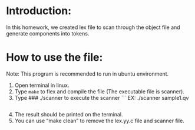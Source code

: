 # Introduction:
In this homework, we created lex file to scan through the object file and generate components into tokens.
 
# How to use the file:
  Note: This program is recommended to run in ubuntu environment.
  1.	Open terminal in linux.
  2.	Type `make` to flex and compile the file (The executable file is scanner).
  3.	Type
     ### ./scanner <TARGETFILE> to execute the scanner
  	  ```
    	EX: ./scanner sample1.qv
    	```
  5.	The result should be printed on the terminal.
  6.	You can use “make clean” to remove the lex.yy.c file and scanner file.
